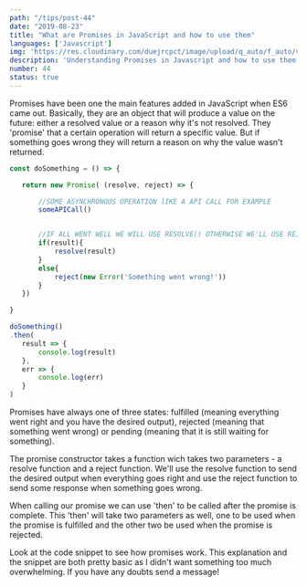 ```yaml
---
path: "/tips/post-44"
date: "2019-08-23"
title: "What are Promises in JavaScript and how to use them"
languages: ['Javascript']
img: 'https://res.cloudinary.com/duejrcpct/image/upload/q_auto/f_auto/v1586813605/tips/44-1_f3dlco.png'
description: 'Understanding Promises in Javascript and how to use them'
number: 44
status: true
---
```


Promises have been one the main features added in JavaScript when ES6 came out.
Basically, they are an object that will produce a value on the future: either a resolved value or a reason why it's not resolved. They 'promise' that a certain operation will return a specific value. But if something goes wrong they will return a reason on why the value wasn't returned.

 ```javascript
const doSomething = () => {

    return new Promise( (resolve, reject) => {

        //SOME ASYNCHRONOUS OPERATION lIKE A API CALL FOR EXAMPLE
        someAPICall()


        //IF ALL WENT WELL WE WILL USE RESOLVE() OTHERWISE WE'LL USE REJECT()
        if(result){
            resolve(result)
        }
        else{
            reject(new Error('Something went wrong!'))
        }
    })

}

doSomething()
.then( 
    result => {
        console.log(result)
    },
    err => {
        console.log(err)
    } 
)
 ```

Promises have always one of three states: fulfilled (meaning everything went right and you have the desired output), rejected (meaning that something went wrong) or pending (meaning that it is still waiting for something).

The promise constructor takes a function wich takes two parameters - a resolve function and a reject function. We'll use the resolve function to send the desired output when everything goes right and use the reject function to send some response when something goes wrong.

When calling our promise we can use 'then' to be called after the promise is complete. This 'then' will take two parameters as well, one to be used when the promise is fulfilled and the other two be used when the promise is rejected.

Look at the code snippet to see how promises work. This explanation and the snippet are both pretty basic as I didn't want something too much overwhelming. If you have any doubts send a message!